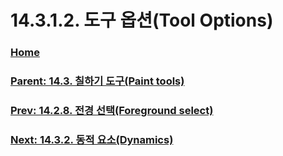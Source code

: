 # 14.3.1.2. 도구 옵션(Tool Options)

### [Home](./00-home.md)
### [Parent: 14.3. 칠하기 도구(Paint tools)](./14-03-00-paint-tools.md)
### [Prev: 14.2.8. 전경 선택(Foreground select)](./14-02-08-00-foreground-select.md)
### [Next: 14.3.2. 동적 요소(Dynamics)](./14-03-02-00-dynamics.md)
